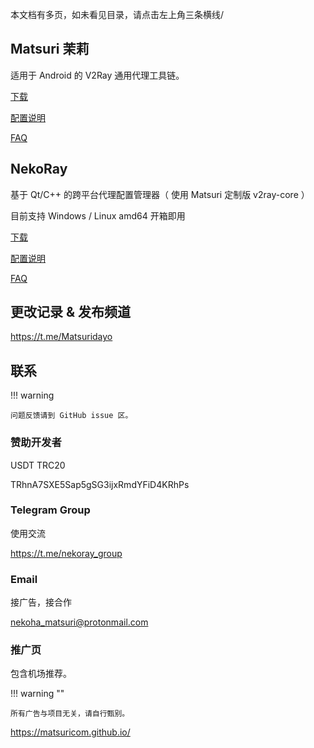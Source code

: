本文档有多页，如未看见目录，请点击左上角三条横线/

## Matsuri 茉莉

适用于 Android 的 V2Ray 通用代理工具链。

[下载](/download/)

[配置说明](/m-configuration/)

[FAQ](/m-faq/)

## NekoRay

基于 Qt/C++ 的跨平台代理配置管理器（ 使用 Matsuri 定制版 v2ray-core ）

目前支持 Windows / Linux amd64 开箱即用

[下载](/download/)

[配置说明](/n-configuration/)

[FAQ](/n-faq/)

## 更改记录 & 发布频道

https://t.me/Matsuridayo

## 联系

!!! warning

    问题反馈请到 GitHub issue 区。

### 赞助开发者

USDT TRC20

TRhnA7SXE5Sap5gSG3ijxRmdYFiD4KRhPs

### Telegram Group

使用交流

https://t.me/nekoray_group

### Email

接广告，接合作

nekoha_matsuri@protonmail.com

### 推广页

包含机场推荐。

!!! warning ""

    所有广告与项目无关，请自行甄别。

https://matsuricom.github.io/

